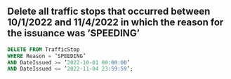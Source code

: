 ## Delete all traffic stops that occurred between 10/1/2022 and 11/4/2022 in which the reason for the issuance was ’SPEEDING’
```sql
DELETE FROM TrafficStop
WHERE Reason = ’SPEEDING’
AND DateIssued >= ’2022-10-01 00:00:00’
AND DateIssued <= ’2022-11-04 23:59:59’;

